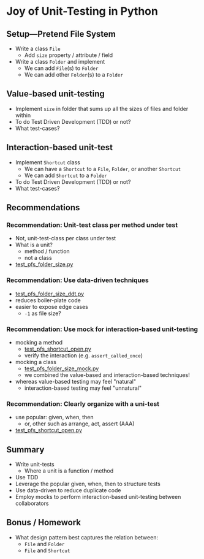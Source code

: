 # Joy of Unit-Testing in Python

## Setup—Pretend File System
- Write a class `File`
  - Add `size` property / attribute / field
- Write a class `Folder` and implement
  - We can add `File`(s) to `Folder`
  - We can add other `Folder`(s) to a `Folder`

## Value-based unit-testing
- Implement `size` in folder that sums up all the sizes of files and folder within
- To do Test Driven Development (TDD) or not?
- What test-cases?

## Interaction-based unit-test
- Implement `Shortcut` class
  - We can have a `Shortcut` to a `File`, `Folder`, or another `Shortcut`
  - We can add `Shortcut` to a `Folder`
- To do Test Driven Development (TDD) or not?
- What test-cases?

## Recommendations

### Recommendation: Unit-test class per method under test
- Not, unit-test-class per class under test
- What is a unit?
  - method / function
  - not a class
- [test_pfs_folder_size.py](test_pfs_folder_size.py)

### Recommendation: Use data-driven techniques
- [test_pfs_folder_size_ddt.py](test_pfs_folder_size_ddt.py)
- reduces boiler-plate code
- easier to expose edge cases
  - `-1` as file size?

### Recommendation: Use mock for interaction-based unit-testing
- mocking a method
  - [test_pfs_shortcut_open.py](test_pfs_shortcut_open.py)
  - verify the interaction (e.g. `assert_called_once`)
- mocking a class
  - [test_pfs_folder_size_mock.py](test_pfs_folder_size_mock.py)
  - we combined the value-based and interaction-based techniques!
- whereas value-based testing may feel "natural"
  - interaction-based testing may feel "unnatural"

### Recommendation: Clearly organize with a uni-test
- use popular: given, when, then
  - or, other such as arrange, act, assert (AAA)
- [test_pfs_shortcut_open.py](test_pfs_shortcut_open.py)

## Summary
- Write unit-tests
  - Where a unit is a function / method
- Use TDD
- Leverage the popular given, when, then to structure tests
- Use data-driven to reduce duplicate code
- Employ mocks to perform interaction-based unit-testing between collaborators 

## Bonus / Homework
- What design pattern best captures the relation between:
  - `File` and `Folder`
  - `File` and `Shortcut`
